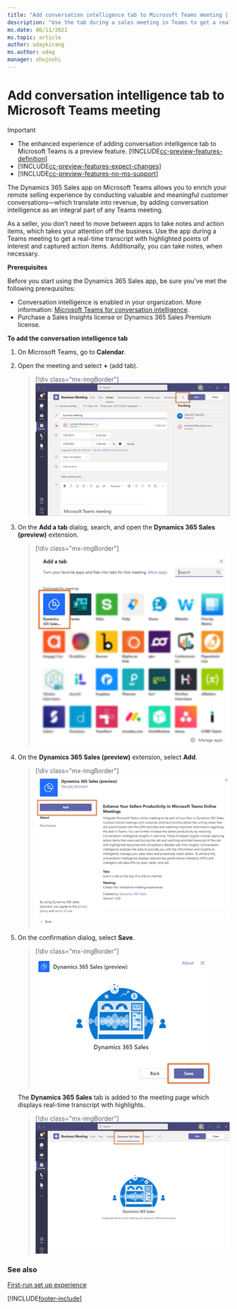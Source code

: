 ```yaml
---
title: "Add conversation intelligence tab to Microsoft Teams meeting | MicrosoftDocs"
description: "Use the tab during a sales meeting in Teams to get a real-time transcript with highlighted points of interest and captured action items."
ms.date: 06/11/2021
ms.topic: article
author: udaykirang
ms.author: udag
manager: shujoshi
---
```


# Add conversation intelligence tab to Microsoft Teams meeting 

> [!IMPORTANT]
> - The enhanced experience of adding conversation intelligence tab to  Microsoft Teams is a preview feature. [!INCLUDE[cc-preview-features-definition](../includes/cc-preview-features-definition.md)]
> - [!INCLUDE[cc-preview-features-expect-changes](../includes/cc-preview-features-expect-changes.md)]
> - [!INCLUDE[cc-preview-features-no-ms-support](../includes/cc-preview-features-no-ms-support.md)]   

The Dynamics 365 Sales app on Microsoft Teams allows you to enrich your remote selling experience by conducting valuable and meaningful customer conversations&mdash;which translate into revenue, by adding conversation intelligence as an integral part of any Teams meeting.    

As a seller, you don’t need to move between apps to take notes and action items, which takes your attention off the business. Use the app during a Teams meeting to get a real-time transcript with highlighted points of interest and captured action items. Additionally, you can take notes, when necessary. 

**Prerequisites**

Before you start using the Dynamics 365 Sales app, be sure you've met the following prerequisites:   
- Conversation intelligence is enabled in your organization. More information: [Microsoft Teams for conversation intelligence](fre-setup-sales-insight-app.md#microsoft-teams-for-conversation-intelligence).
- Purchase a Sales Insights license or Dynamics 365 Sales Premium license.

**To add the conversation intelligence tab**

1.	On Microsoft Teams, go to **Calendar**.     
2.	Open the meeting and select **+** (add tab).  
    > [!div class="mx-imgBorder"]	
    > ![Select add tab on the meeting page](media/ci-tab-teams-meeting-select-add-tab.png "Select add tab on the meeting page") 

3.	On the **Add a tab** dialog, search, and open the **Dynamics 365 Sales (preview)** extension.   
    > [!div class="mx-imgBorder"]	
    > ![Search and open the Dynamics 365 Sales extension](media/ci-tab-teams-meeting-search-d365-sales-app.png "Search and open the Dynamics 365 Sales extension") 
 
4.	On the **Dynamics 365 Sales (preview)** extension, select **Add**.   
    > [!div class="mx-imgBorder"]	
    > ![Add the Dynamics 365 Sales extension](media/ci-tab-teams-meeting-add-d365-sales-app.png "Add the Dynamics 365 Sales extension") 
 
5.	On the confirmation dialog, select **Save**.   
    > [!div class="mx-imgBorder"]	
    > ![Confirmation message to add the Dynamics 365 Sales extension](media/ci-tab-teams-meeting-add-d365-sales-app-confirmation-message.png "Confirmation message to add the Dynamics 365 Sales extension")  
    
    The **Dynamics 365 Sales** tab is added to the meeting page which displays real-time transcript with highlights.    
    
    > [!div class="mx-imgBorder"]	
    > ![The Dynamics 365 Sales extension is added to the meeting](media/ci-tab-teams-meeting-d365-sales-app-added.png "The Dynamics 365 Sales extension is added to the meeting") 

### See also

[First-run set up experience](../sales/fre-setup-sales-insight-app.md)

[!INCLUDE[footer-include](../includes/footer-banner.md)]
